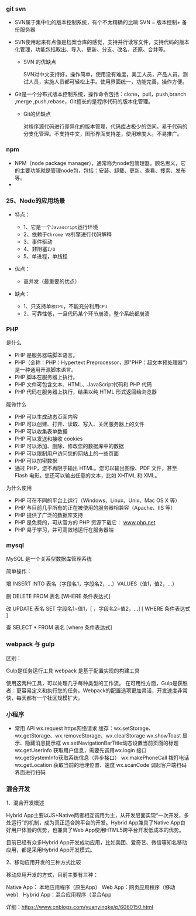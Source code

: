 ### git svn

- SVN属于集中化的版本控制系统，有个不太精确的比喻:SVN = 版本控制+ 备份服务器
- SVN使用起来有点像是档案仓库的感觉，支持并行读写文件，支持代码的版本化管理，功能包括取出、导入、更新、分支、改名、还原、合并等。

    - SVN 的优缺点

        SVN对中文支持好，操作简单，使用没有难度，美工人员，产品人员，测试人员，实施人员都可轻松上手。使用界面统一，功能完善，操作方便。

- Git是一个分布式版本控制系统，操作命令包括：clone，pull，push,branch ,merge ,push,rebase，Git擅长的是程序代码的版本化管理。

    - Git的优缺点

      对程序源代码进行差异化的版本管理，代码库占极少的空间。易于代码的分支化管理。不支持中文，图形界面支持差，使用难度大。不易推广。

### npm

- NPM（node package manager），通常称为node包管理器。顾名思义，它的主要功能就是管理node包，包括：安装、卸载、更新、查看、搜索、发布等。
- 

### 25、Node的应用场景

- 特点：
  - 1、它是一个`Javascript`运行环境
  - 2、依赖于`Chrome V8`引擎进行代码解释
  - 3、事件驱动
  - 4、非阻塞`I/O`
  - 5、单进程，单线程

- 优点：
  - 高并发（最重要的优点）

- 缺点：
  - 1、只支持单`核CPU`，不能充分利用`CPU`
  - 2、可靠性低，一旦代码某个环节崩溃，整个系统都崩溃

### PHP

是什么
- PHP 是服务器端脚本语言。
- PHP（全称：PHP：Hypertext Preprocessor，即"PHP：超文本预处理器"）是一种通用开源脚本语言。
- PHP 脚本在服务器上执行。
- PHP 文件可包含文本、HTML、JavaScript代码和 PHP 代码
- PHP 代码在服务器上执行，结果以纯 HTML 形式返回给浏览器

能做什么
- PHP 可以生成动态页面内容
- PHP 可以创建、打开、读取、写入、关闭服务器上的文件
- PHP 可以收集表单数据
- PHP 可以发送和接收 cookies
- PHP 可以添加、删除、修改您的数据库中的数据
- PHP 可以限制用户访问您的网站上的一些页面
- PHP 可以加密数据
- 通过 PHP，您不再限于输出 HTML。您可以输出图像、PDF 文件，甚至 Flash 电影。您还可以输出任意的文本，比如 XHTML 和 XML。

为什么使用
- PHP 可在不同的平台上运行（Windows、Linux、Unix、Mac OS X 等）
- PHP 与目前几乎所有的正在被使用的服务器相兼容（Apache、IIS 等）
- PHP 提供了广泛的数据库支持
- PHP 是免费的，可从官方的 PHP 资源下载它： www.php.net
- PHP 易于学习，并可高效地运行在服务器端

### mysql

MySQL 是一个关系型数据库管理系统

简单操作：

增
INSERT INTO 表名（字段名1，字段名2，…）VALUES（值1，值2，…）

删
DELETE FROM 表名 [WHERE 条件表达式]

改
UPDATE 表名 SET 字段名1=值1，[ ，字段名2=值2，…] [ WHERE 条件表达式 ]

查
SELECT * FROM 表名 [where 条件表达式]


### webpack 与 gulp 

区别：

Gulp是任务运行工具
webpack 是基于配置实现的构建工具

使用这两种工具，可以处理几乎每种类型的工作流。 在可用性方面，Gulp是获胜者：更容易定义和执行您的任务。Webpack的配置选项更加灵活，开发速度非常快，每天都有一个社区规模扩大。


### 小程序

- 常用 API
    wx.request https网络请求
    缓存：wx.setStorage、wx.getStorage、wx.removeStorage、wx.clearStorage
    wx.showToast 显示、隐藏消息提示框
    wx.setNavigationBarTitle动态设置当前页面的标题
    wx.getUserInfo 获取用户信息，需要先调用wx.login 接口
    wx.getSystemInfo获取系统信息（异步接口）
    wx.makePhoneCall 拨打电话
    wx.getLocation 获取当前的地理位置、速度
    wx.scanCode 调起客户端扫码界面进行扫码


### 混合开发

1、混合开发概述

Hybrid App主要以JS+Native两者相互调用为主，从开发层面实现“一次开发，多处运行”的机制，成为真正适合跨平台的开发。Hybrid App兼具了Native App良好用户体验的优势，也兼具了Web App使用HTML5跨平台开发低成本的优势。

目前已经有众多Hybrid App开发成功应用，比如美团、爱奇艺、微信等知名移动应用，都是采用Hybrid App开发模式。

2、移动应用开发的三种方式比较

移动应用开发的方式，目前主要有三种：

Native App： 本地应用程序（原生App）
Web App：网页应用程序（移动web）
Hybrid App：混合应用程序（混合App

详细：https://www.cnblogs.com/yuanyingke/p/6060150.html
